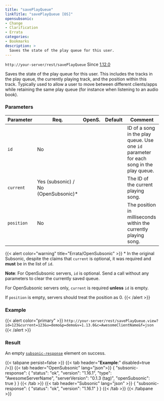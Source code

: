 ```yaml
---
title: "savePlayQueue"
linkTitle: "savePlayQueue [OS]"
opensubsonic:
- Change
- Clarification
- Errata
categories:
- Bookmarks
description: >
  Saves the state of the play queue for this user.
---
```


`http://your-server/rest/savePlayQueue` Since [1.12.0](../../subsonic-versions)

Saves the state of the play queue for this user. This includes the tracks in the play queue, the currently playing track, and the position within this track. Typically used to allow a user to move between different clients/apps while retaining the same play queue (for instance when listening to an audio book).

### Parameters

| Parameter | Req. | OpenS. | Default | Comment |
| --- | --- | --- | --- | --- |
| `id` | No |  |   | ID of a song in the play queue. Use one `id` parameter for each song in the play queue. |
| `current` | Yes (subsonic) / No (OpenSubsonic)*  |   |  | The ID of the current playing song. |
| `position` | No  |  |   | The position in milliseconds within the currently playing song. |

{{< alert color="warning" title="Errata/OpenSubsonic" >}}
\* In the original Subsonic, despite the claims that `current` is optional, it was required and **must** be in the list of `id`.

**Note**: For OpenSubsonic servers, `id` is optional. Send a call without any parameters to clear the currently saved queue.

For OpenSubsonic servers only, `current` is required **unless** `id` is empty.

If `position` is empty, servers should treat the position as 0.
{{< /alert >}}

### Example

{{< alert color="primary" >}} `http://your-server/rest/savePlayQueue.view?id=123&current=123&u=demo&p=demo&v=1.13.0&c=AwesomeClientName&f=json` {{< /alert >}}

### Result

An empty [`subsonic-response`](../../responses/subsonic-response) element on success.

{{< tabpane persist=false >}}
{{< tab header="**Example**:" disabled=true />}}
{{< tab header="OpenSubsonic" lang="json">}}
{
  "subsonic-response": {
    "status": "ok",
    "version": "1.16.1",
    "type": "AwesomeServerName",
    "serverVersion": "0.1.3 (tag)",
    "openSubsonic": true
  }
}
{{< /tab >}}
{{< tab header="Subsonic" lang="json" >}}
{
  "subsonic-response": {
    "status": "ok",
    "version": "1.16.1"
  }
}
{{< /tab >}}
{{< /tabpane >}}
